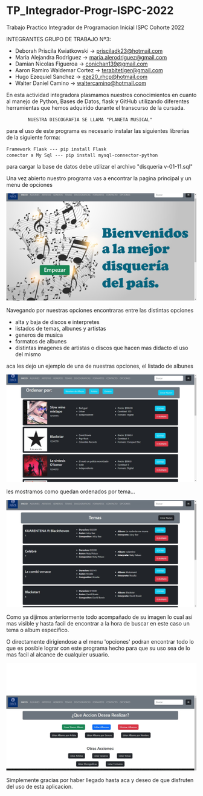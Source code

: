 # TP_Integrador-Progr-ISPC-2022
Trabajo Practico Integrador de Programacion Inicial ISPC Cohorte 2022

INTEGRANTES GRUPO DE TRABAJO Nº3:

- Deborah Priscila Kwiatkowski -> prisciladk23@hotmail.com
- Maria Alejandra Rodriguez -> maria.alerodriguez@gmail.com
- Damian Nicolas Figueroa -> conichan139@gmail.com
- Aaron Ramiro Waldemar Cortez -> terabitetiger@gmail.com
- Hugo Ezequiel Sanchez -> eze20_rhcp@hotmail.com 
- Walter Daniel Camino -> waltercamino@hotmail.com

En esta actividad integradora plasmamos nuestros conocimientos en cuanto al manejo de Python, Bases de Datos, flask y GitHub utilizando diferentes herramientas que hemos adquirido durante el transcurso de la cursada.

            NUESTRA DISCOGRAFIA SE LLAMA "PLANETA MUSICAL"
para el uso de este programa es necesario instalar las siguientes librerias de la siguiente forma:
    
    Framework Flask --- pip install Flask
    conector a My Sql --- pip install mysql-connector-python

para cargar la base de datos debe utilizar el archivo "disqueria v-01-11.sql"

Una vez abierto nuestro programa vas a encontrar la pagina principal y un menu de opciones

![](/pagina%20principal.jpg)

Navegando por nuestras opciones encontraras entre las distintas opciones 
- alta y baja de discos e interpretes
- listados de temas, albunes y artistas
- generos de musica 
- formatos de albunes 
- distintas imagenes de artistas o discos que hacen mas didacto el uso del mismo

aca les dejo un ejemplo de una de nuestras opciones, el listado de albunes

![](/albunes.jpg)


les mostramos como quedan ordenados por tema...

![](/temas.jpg)


Como ya dijimos anteriormente todo acompañado de su imagen lo cual asi mas visible y hasta facil de encontrar a la hora de buscar en este caso un tema o album especifico.

O directamente dirigiendose a el menu 'opciones' podran encontrar todo lo que es posible lograr con este programa hecho para que su uso sea de lo mas facil al alcance de cualquier usuario.

![](/opciones.jpg)

Simplemente gracias por haber llegado hasta aca y deseo de que disfruten del uso de esta aplicacion.
